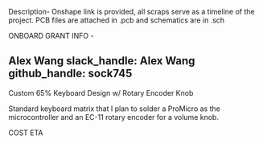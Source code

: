 Description-
Onshape link is provided, all scraps serve as a timeline of the project. PCB files are attached in .pcb and schematics are in .sch



ONBOARD GRANT INFO -

Alex Wang
slack_handle: Alex Wang
github_handle: sock745
---

Custom 65% Keyboard Design w/ Rotary Encoder Knob

Standard keyboard matrix that I plan to solder a ProMicro as the microcontroller and an EC-11 rotary encoder for a volume knob.

COST ETA

